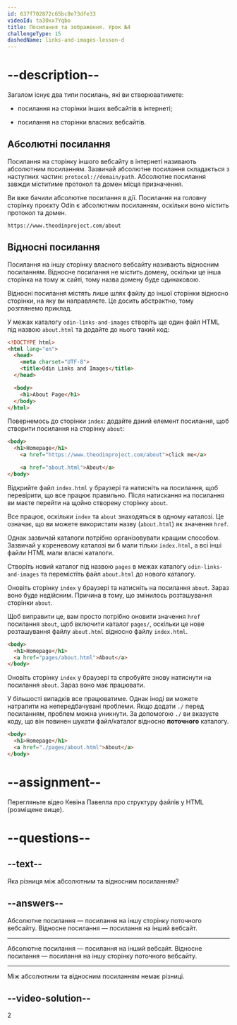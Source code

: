```yaml
---
id: 637f702872c65bc8e73dfe33
videoId: ta3Oxx7Yqbo
title: Посилання та зображення. Урок №4
challengeType: 15
dashedName: links-and-images-lesson-d
---
```


# --description--


Загалом існує два типи посилань, які ви створюватимете:

- посилання на сторінки інших вебсайтів в інтернеті;

- посилання на сторінки власних вебсайтів.


## Абсолютні посилання
Посилання на сторінку іншого вебсайту в інтернеті називають абсолютним посиланням. Зазвичай абсолютне посилання складається з наступних частин: `protocol://domain/path`. Абсолютне посилання завжди міститиме протокол та домен місця призначення.

Ви вже бачили абсолютне посилання в дії. Посилання на головну сторінку проєкту Odin є абсолютним посиланням, оскільки воно містить протокол та домен.

`https://www.theodinproject.com/about`

## Відносні посилання
Посилання на іншу сторінку власного вебсайту називають відносним посиланням. Відносне посилання не містить домену, оскільки це інша сторінка на тому ж сайті, тому назва домену буде одинаковою.

Відносні посилання містять лише шлях файлу до іншої сторінки відносно сторінки, на яку ви направляєте. Це досить абстрактно, тому розглянемо приклад.

У межах каталогу `odin-links-and-images` створіть ще один файл HTML під назвою `about.html` та додайте до нього такий код:

```html
<!DOCTYPE html>
<html lang="en">
  <head>
    <meta charset="UTF-8">
    <title>Odin Links and Images</title>
  </head>

  <body>
    <h1>About Page</h1>
  </body>
</html>
```

Повернемось до сторінки `index`: додайте даний елемент посилання, щоб створити посилання на сторінку `about`:

```html
<body>
  <h1>Homepage</h1>
    <a href="https://www.theodinproject.com/about">click me</a>

    <a href="about.html">About</a>
</body>
```

Відкрийте файл `index.html` у браузері та натисніть на посилання, щоб перевірити, що все працює правильно. Після натискання на посилання ви маєте перейти на щойно створену сторінку `about`.

Все працює, оскільки `index` та `about` знаходяться в одному каталозі. Це означає, що ви можете використати назву (`about.html`) як значення `href`.

Однак зазвичай каталоги потрібно організовувати кращим способом. Зазвичай у кореневому каталозі ви б мали тільки `index.html`, а всі інші файли HTML мали власні каталоги.

Створіть новий каталог під назвою `pages` в межах каталогу `odin-links-and-images` та перемістіть файл `about.html` до нового каталогу.

Оновіть сторінку `index` у браузері та натисніть на посилання `about`. Зараз воно буде недійсним. Причина в тому, що змінилось розташування сторінки `about`.

Щоб виправити це, вам просто потрібно оновити значення `href` посилання `about`, щоб включити каталог `pages/`, оскільки це нове розташування файлу `about.html` відносно файлу `index.html`.

```html
<body>
  <h1>Homepage</h1>
  <a href="pages/about.html">About</a>
</body>
```

Оновіть сторінку `index` у браузері та спробуйте знову натиснути на посилання `about`. Зараз воно має працювати.

У більшості випадків все працюватиме. Однак іноді ви можете натрапити на непередбачувані проблеми. Якщо додати `./` перед посиланням, проблем можна уникнути. За допомогою `./` ви вказуєте коду, що він повинен шукати файл/каталог відносно **поточного** каталогу.

```html
<body>
  <h1>Homepage</h1>
  <a href="./pages/about.html">About</a>
</body>
```

# --assignment--

Перегляньте відео Кевіна Павелла про структуру файлів у HTML (розміщене вище).

# --questions--

## --text--

Яка різниця між абсолютним та відносним посиланням?

## --answers--

Абсолютне посилання — посилання на іншу сторінку поточного вебсайту. Відносне посилання — посилання на інший вебсайт.

---

Абсолютне посилання — посилання на інший вебсайт. Відносне посилання — посилання на іншу сторінку поточного вебсайту.

---

Між абсолютним та відносним посиланням немає різниці.

## --video-solution--

2
